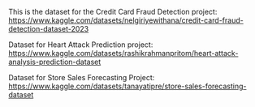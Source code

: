 This is the dataset for the Credit Card Fraud Detection project: https://www.kaggle.com/datasets/nelgiriyewithana/credit-card-fraud-detection-dataset-2023

Dataset for Heart Attack Prediction project: 
https://www.kaggle.com/datasets/rashikrahmanpritom/heart-attack-analysis-prediction-dataset

Dataset for Store Sales Forecasting Project: 
https://www.kaggle.com/datasets/tanayatipre/store-sales-forecasting-dataset
